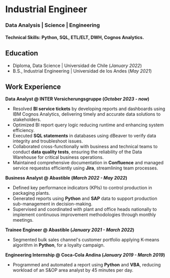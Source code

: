 # Industrial Engineer
### Data Analysis | Science | Engineering

#### Technical Skills: Python, SQL, ETL/ELT, DWH, Cognos Analytics.

## Education
- Diploma, Data Science	| Universidad de Chile (_January 2022_)	 			        		
- B.S., Industrial Engineering | Universidad de los Andes (_May 2021_)

## Work Experience
**Data Analyst @ INTER Versicherungsgruppe (_October 2023 - now_)**
-  Resolved **BI service tickets** by developing reports and dashboards using IBM Cognos Analytics, delivering timely and accurate data solutions to stakeholders.
-  Optimized BI report query logic reducing runtime and enhancing system efficiency.
-  Executed **SQL statements** in databases using dBeaver to verify data integrity and troubleshoot issues.
-  Collaborated cross-functionally with business and technical teams to conduct **data quality tests**, ensuring the reliability of the Data Warehouse for critical business operations.
-  Maintained comprehensive documentation in **Confluence** and managed service requestss efficiently using **Jira**, streamlining team processes.
    
**Business Analyst @ Abastible (_March 2022 - May 2022_)**
-  Defined key performance indicators (KPIs) to control production in packaging plants.
-  Generated reports using **Python** and **SAP** data to support production sub-management in decision-making.
-  Supervised and coordinated with plant and office heads nationally to implement continuous improvement methodologies through monthly meetings.

**Trainee Engineer @ Abastible (_January 2021 - March 2022_)**
-  Segmented bulk sales channel's customer portfolio applying K-means algorithm in **Python**, for a loyalty campaign.

**Engineering Internship @ Coca-Cola Andina (_January 2019 - March 2019_)**
- Programmed and automated a report using **Python** and **VBA**, reducing workload of an S&OP area analyst by 45 minutes per day.
